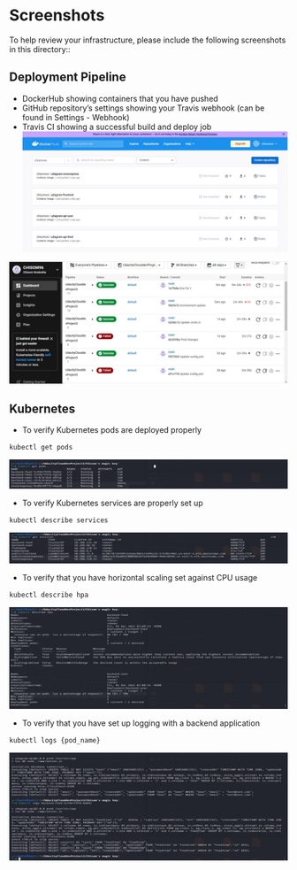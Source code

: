 # Screenshots
To help review your infrastructure, please include the following screenshots in this directory::

## Deployment Pipeline
* DockerHub showing containers that you have pushed
* GitHub repository’s settings showing your Travis webhook (can be found in Settings - Webhook)
* Travis CI showing a successful build and deploy job
![Docker Hub](./Docker_Hub.JPG "Circle CI build")


![Circle CI build](./Circle_Ci_SS.JPG "Circle CI build")

## Kubernetes
* To verify Kubernetes pods are deployed properly
```bash
kubectl get pods
```
![PODS](./kubectl_get_pods.JPG "PODS")
* To verify Kubernetes services are properly set up
```bash
kubectl describe services
```
![Services](./Get_services.JPG "Services")
* To verify that you have horizontal scaling set against CPU usage
```bash
kubectl describe hpa
```
![HPA](./kubectl_get_hpa.JPG "Hpa")
* To verify that you have set up logging with a backend application
```bash
kubectl logs {pod_name}
```
![APP LOGS](./Backend_feed.JPG "App Logs")
